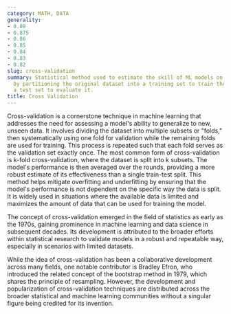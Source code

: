 ```yaml
---
category: MATH, DATA
generality:
- 0.89
- 0.875
- 0.86
- 0.85
- 0.84
- 0.83
- 0.82
slug: cross-validation
summary: Statistical method used to estimate the skill of ML models on unseen data
  by partitioning the original dataset into a training set to train the model and
  a test set to evaluate it.
title: Cross Validation
---
```


Cross-validation is a cornerstone technique in machine learning that addresses the need for assessing a model's ability to generalize to new, unseen data. It involves dividing the dataset into multiple subsets or "folds," then systematically using one fold for validation while the remaining folds are used for training. This process is repeated such that each fold serves as the validation set exactly once. The most common form of cross-validation is k-fold cross-validation, where the dataset is split into k subsets. The model's performance is then averaged over the rounds, providing a more robust estimate of its effectiveness than a single train-test split. This method helps mitigate overfitting and underfitting by ensuring that the model's performance is not dependent on the specific way the data is split. It is widely used in situations where the available data is limited and maximizes the amount of data that can be used for training the model.

The concept of cross-validation emerged in the field of statistics as early as the 1970s, gaining prominence in machine learning and data science in subsequent decades. Its development is attributed to the broader efforts within statistical research to validate models in a robust and repeatable way, especially in scenarios with limited datasets.

While the idea of cross-validation has been a collaborative development across many fields, one notable contributor is Bradley Efron, who introduced the related concept of the bootstrap method in 1979, which shares the principle of resampling. However, the development and popularization of cross-validation techniques are distributed across the broader statistical and machine learning communities without a singular figure being credited for its invention.